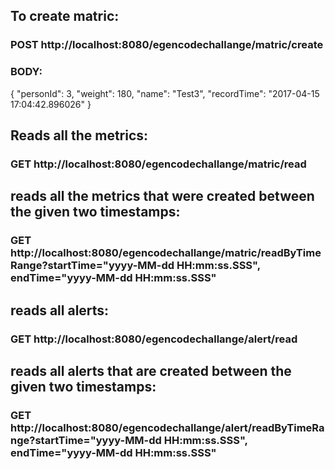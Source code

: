 
## To create matric:

### POST http://localhost:8080/egencodechallange/matric/create

### BODY:

{
  "personId": 3,
  "weight": 180,
  "name": "Test3",
  "recordTime": "2017-04-15 17:04:42.896026"
}

## Reads all the metrics:

### GET http://localhost:8080/egencodechallange/matric/read

## reads all the metrics that were created between the given two timestamps:

### GET http://localhost:8080/egencodechallange/matric/readByTimeRange?startTime="yyyy-MM-dd HH:mm:ss.SSS", endTime="yyyy-MM-dd HH:mm:ss.SSS"

## reads all alerts:

### GET http://localhost:8080/egencodechallange/alert/read

## reads all alerts that are created between the given two timestamps:

### GET http://localhost:8080/egencodechallange/alert/readByTimeRange?startTime="yyyy-MM-dd HH:mm:ss.SSS", endTime="yyyy-MM-dd HH:mm:ss.SSS"

